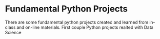 # Fundamental Python Projects
There are some fundamental python projects created and learned from in-class and on-line materials.
First couple Python projects realted with Data Science
